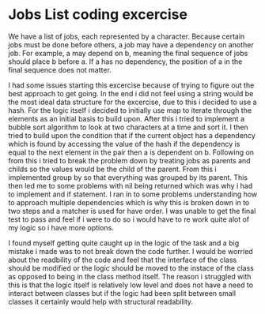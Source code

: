 # Jobs List coding excercise

We have a list of jobs, each represented by a character. Because certain jobs must be done before others, a job may have a
dependency on another job. For example, a may depend on b, meaning the final sequence of jobs should place b before a. If a has no dependency, the position of a in the final sequence does not matter.

I had some issues starting this excercise because of trying to figure out the best approach to get going. In the end i did not feel using a string would be the most ideal data structure for the excercise, due to this i decided to use a hash. For the logic itself i decided to initially use map to iterate through the elements as an initial basis to build upon. After this i tried to implement a bubble sort algorithm to look at two characters at a time and sort it. I then tried to build upon the condition that if the current object has a dependency which is found by accessing the value of the hash if the dependency is equal to the next element in the pair then a is dependent on b. Following on from this i tried to break the problem down by treating jobs as parents and childs so the values would be the child of the parent. From this i implemented group by so that everything was grouped by its parent. This then led me to some problems with nil being returned which was why i had to implement and if statement. I ran in to some problems understanding how to approach multiple dependencies which is why this is broken down in to two steps and a matcher is used for have order. I was unable to get the final test to pass and feel if i were to do so i would have to re work quite alot of my logic so i have more options. 

I found myself getting quite caught up in the logic of the task and a big mistake i made was to not break down the code further. I would be worried about the readbility of the code and feel that the interface of the class should be modified or the logic should be moved to the instace of the class as opposed to being in the class method itself. The reason i struggled with this is that the logic itself is relatively low level and does not have a need to interact between classes but if the logic had been split between small classes it certainly would help with structural readability. 

